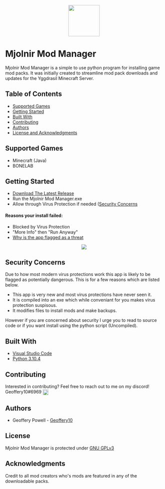 <p align="center">
<img align="center" width="100" height="100" src="https://github.com/Geoffery10/minecraft-server/blob/main/images/Yggrasil_02_Round.png?raw=true">
</p>

# Mjolnir Mod Manager
Mjolnir Mod Manager is a simple to use python program for installing game mod packs. It was initially created to streamline mod pack downloads and updates for the Yggdrasil Minecraft Server. 

## Table of Contents
* [Supported Games](#supported-games)
* [Getting Started](#getting-started)
* [Built With](#built-with)
* [Contributing](#contributing)  
* [Authors](#authors)
* [License and Acknowledgments](#license)

## Supported Games

* Minecraft (Java)
* BONELAB

## Getting Started

* [Download The Latest Release](https://github.com/Geoffery10/ModDude/releases)
* Run the Mjolnir Mod Manager.exe
* Allow through Virus Protection if needed ([Security Concerns](#security-concerns)

#### Reasons your install failed: 

* Blocked by Virus Protection
 * "More Info" then "Run Anyway"
 * [Why is the app flagged as a threat](#security-concerns)
<p align="center">
<img align="center" src="https://i.stack.imgur.com/bDj59.png">
</p>

## Security Concerns

Due to how most modern virus protections work this app is likely to be flagged as potentially dangerous. This is for a few reasons which are listed below.
* This app is very new and most virus protections have never seen it.
* It is compiled into an exe which while conveniant for you makes virus protection suspisous. 
* It modifies files to install mods and make backups.

However if you are concerned about security I urge you to read to source code or if you want install using the python script (Uncompiled).

## Built With

* [Visual Studio Code](https://code.visualstudio.com/)
* [Python 3.10.4](https://www.python.org/)

## Contributing

Interested in contributing? Feel free to reach out to me on my discord! Geoffery10#6969 <a href="https://discord.gg/yh7E5S3"><img align="center" width="18" height="18" src="https://cdn3.iconfinder.com/data/icons/popular-services-brands-vol-2/512/discord-128.png"></a>


## Authors
* Geoffery Powell - [Geoffery10](https://github.com/Geoffery10)

## License
Mjolnir Mod Manager is protected under [GNU GPLv3](https://github.com/Geoffery10/ModDude/blob/main/LICENSE.md)


## Acknowledgments
Credit to all mod creators who's mods are featured in any of the downloadable packs.
